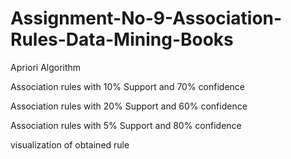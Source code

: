 # Assignment-No-9-Association-Rules-Data-Mining-Books
Apriori Algorithm

Association rules with 10% Support and 70% confidence

Association rules with 20% Support and 60% confidence

Association rules with 5% Support and 80% confidence

visualization of obtained rule
